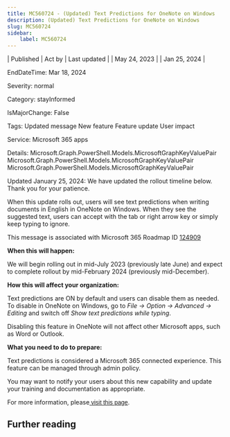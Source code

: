 ```yaml
---
title: MC560724 - (Updated) Text Predictions for OneNote on Windows
description: (Updated) Text Predictions for OneNote on Windows
slug: MC560724
sidebar:
    label: MC560724
---
```



| Published | Act by | Last updated |
| May 24, 2023 |  | Jan 25, 2024 |

EndDateTime: Mar 18, 2024

Severity: normal

Category: stayInformed

IsMajorChange: False

Tags: Updated message New feature Feature update User impact

Service: Microsoft 365 apps

Details: Microsoft.Graph.PowerShell.Models.MicrosoftGraphKeyValuePair Microsoft.Graph.PowerShell.Models.MicrosoftGraphKeyValuePair Microsoft.Graph.PowerShell.Models.MicrosoftGraphKeyValuePair

<p style="">Updated January 25, 2024: We have updated the rollout timeline below. Thank you for your patience.</p><p style="">When this update rolls out, users will see text predictions when writing documents in English in OneNote on Windows. When they see the suggested text, users can accept with the tab or right arrow key or simply keep typing to ignore.<br></p><p>This message is associated with Microsoft 365 Roadmap ID <a href="https://www.microsoft.com/microsoft-365/roadmap?filters=&amp;searchterms=124909" target="_blank">124909</a></p><p><b>When this will happen:</b><br></p><p>We will begin rolling out in mid-July 2023 (previously late June) and expect to complete rollout by mid-February 2024 (previously mid-December).</p><p><b>How this will affect your organization:</b><br></p>

<p>Text predictions are ON by default and users can disable them as needed. To disable in OneNote on Windows, go to <i>File -&gt; Option -&gt; Advanced -&gt; Editing</i> and switch off <i>Show text predictions while typing</i>.</p><p>Disabling this feature in OneNote will not affect other Microsoft apps, such as Word or Outlook.</p><p><b>What you need to do to prepare:</b><br></p>
<p>Text predictions is considered a Microsoft 365 connected experience. This feature can be managed through admin policy.&nbsp;</p><p>You may want to notify your users about this new capability and update your training and documentation as appropriate.</p><p>For more information, please<a href="https://support.microsoft.com/topic/text-predictions-in-onenote-6c532cdf-d48d-4ca1-bcf4-a38d029807f4" target="_blank" style="background-color: rgb(255, 255, 255); font-family: sans-serif; font-weight: 400;"> visit this page</a>.&nbsp;<br></p>

## Further reading
